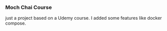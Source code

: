 ### Moch Chai Course

just a project based on a Udemy course. 
I added some features like docker compose.